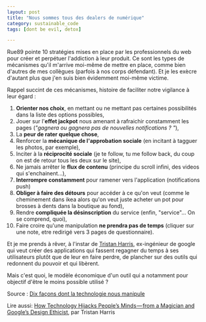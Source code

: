 ```yaml
---
layout: post
title: "Nous sommes tous des dealers de numérique"
category: sustainable_code
tags: [dont be evil, detox]

---
```


Rue89 pointe 10 stratégies mises en place par les professionnels du web pour créer et perpétuer l'addiction à leur produit. Ce sont les types de mécanismes qu'il m'arrive moi-même de mettre en place, comme bien d'autres de mes collègues (parfois à nos corps défendant). Et je les exècre d'autant plus que j'en suis bien évidemment moi-même victime.

<!--more-->


Rappel succint de ces mécanismes, histoire de faciliter notre vigilance à leur égard :

1. **Orienter nos choix**, en mettant ou ne mettant pas certaines possibilités dans la liste des options possibles,
2. Jouer sur l'**effet jackpot** nous amenant à rafraichir constamment les pages (*"gagnera ou gagnera pas de nouvelles notifications ? "*),
3. La **peur de rater quelque chose**,
4. Renforcer la **mécanique de l'approbation sociale** (en incitant à tagguer les photos, par exemple),
5. Inciter à la **réciprocité sociale** (je te follow, tu me follow back, du coup on est de retour tous les deux sur le site),
6. Ne jamais arrêter le **flux de contenu** (principe du scroll infini, des videos qui s'enchainent...),
7. **Interrompre constamment** pour ramener vers l'application (notifications push)
8. **Obliger à faire des détours** pour accéder à ce qu'on veut (comme le cheminement dans ikea alors qu'on veut juste acheter un pot pour brosses à dents dans la boutique au fond),
9. Rendre **compliquée la désinscription** du service (enfin, "service"... On se comprend, quoi),
10. Faire croire qu'une manipulation **ne prendra pas de temps** (cliquer sur une note, etre redirigé vers 3 pages de questionnaire).

Et je me prends à rêver, à l'instar de [Tristan Harris](http://rue89.nouvelobs.com/2016/06/04/tristan-harris-millions-dheures-sont-juste-volees-a-vie-gens-264251), ex-ingénieur de google qui veut créer des applications qui fassent regagner du temps à ses utilisateurs plutôt que de leur en faire perdre, de plancher sur des outils qui redonnent du pouvoir et qui libèrent.

Mais c'est quoi, le modèle économique d'un outil qui a notamment pour objectif d'être le moins possible utilisé ?

Source : [Dix façons dont la technologie nous manipule][source]

Lire aussi: [How Technology Hijacks People’s Minds — from a Magician and Google’s Design Ethicist](https://medium.com/swlh/how-technology-hijacks-peoples-minds-from-a-magician-and-google-s-design-ethicist-56d62ef5edf3#.8sbu88b87), par Tristan Harris


[source]: http://rue89.nouvelobs.com/2016/06/16/10-facons-dont-technologie-manipule-264364
